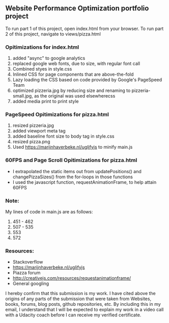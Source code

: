 ## Website Performance Optimization portfolio project

To run part 1 of this project, open index.html from your browser. To run part 2 of this project, navigate to views/pizza.html

### Opitimizations for index.html

1. added "async" to google analytics
1. replaced google web fonts, due to size, with regular font call
1. Combined styes in style.css
1. Inlined CSS for page components that are above-the-fold
1. Lazy loading the CSS based on code provided by Google's PageSpeed Team
1. optimized pizzeria.jpg by reducing size and renaming to pizzeria-small.jpg, as the original was used elsewherecss
1. added media print to print style

### PageSpeed Opitimizations for pizza.html

1. resized pizzeria.jpg
1. added viewport meta tag
1. added baseline font size to body tag in style.css
1. resized pizza.png
1. Used https://marijnhaverbeke.nl/uglifyjs to minify main.js

### 60FPS and Page Scroll Opitimizations for pizza.html

* I extrapolated the static items out from updatePositions() and changePizzaSizes() from the for-loops in those functions
* I used the javascript function, requestAnimationFrame, to help attain 60FPS

### Note:

My lines of code in main.js are as follows:

1. 451 - 462
1. 507 - 535
1. 553
1. 572
### Resources:

* Stackoverflow
* https://marijnhaverbeke.nl/uglifyjs
* Piazza forum
* http://creativejs.com/resources/requestanimationframe/
* General googling

I hereby confirm that this submission is my work. I have cited above the origins of any parts of the submission that were taken from Websites, books, forums, blog posts, github repositories, etc. By including this in my email, I understand that I will be expected to explain my work in a video call with a Udacity coach before I can receive my verified certificate.